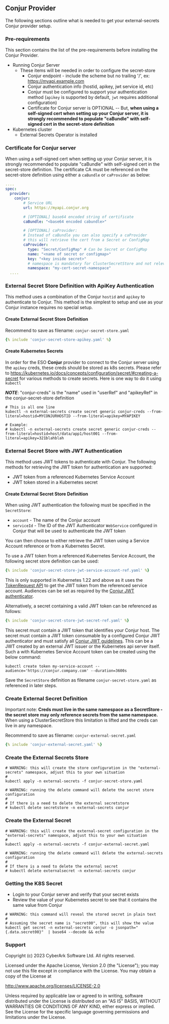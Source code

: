 ## Conjur Provider

The following sections outline what is needed to get your external-secrets Conjur provider setup.

### Pre-requirements

This section contains the list of the pre-requirements before installing the Conjur Provider.

*   Running Conjur Server
    -   These items will be needed in order to configure the secret-store
        +   Conjur endpoint - include the scheme but no trailing '/', ex: https://myapi.example.com
        +   Conjur authentication info (hostid, apikey, jwt service id, etc)
        +   Conjur must be configured to support your authentication method (`apikey` is supported by default, `jwt` requires additional configuration)
        +   Certificate for Conjur server is OPTIONAL -- But, **when using a self-signed cert when setting up your Conjur server, it is strongly recommended to populate "caBundle" with self-signed cert in the secret-store definition**
*   Kubernetes cluster
    -   External Secrets Operator is installed

### Certificate for Conjur server

When using a self-signed cert when setting up your Conjur server, it is strongly recommended to populate "caBundle" with self-signed cert in the secret-store definition. The certificate CA must be referenced on the secret-store definition using either a `caBundle` or `caProvider` as below:

```yaml
....
spec:
  provider:
    conjur:
        # Service URL
        url: https://myapi.conjur.org

        # [OPTIONAL] base64 encoded string of certificate
        caBundle: "<base64 encoded cabundle>"

        # [OPTIONAL] caProvider:
        # Instead of caBundle you can also specify a caProvider
        # this will retrieve the cert from a Secret or ConfigMap
        caProvider:
          type: "Secret/ConfigMap" # Can be Secret or ConfigMap
          name: "<name of secret or configmap>"
          key: "<key inside secret>"
          # namespace is mandatory for ClusterSecretStore and not relevant for SecretStore
          namespace: "my-cert-secret-namespace"
  ....
```

### External Secret Store Definition with ApiKey Authentication
This method uses a combination of the Conjur `hostid` and `apikey` to authenticate to Conjur. This method is the simplest to setup and use as your Conjur instance requires no special setup.

#### Create External Secret Store Definition
Recommend to save as filename: `conjur-secret-store.yaml`

```yaml
{% include 'conjur-secret-store-apikey.yaml' %}
```

#### Create Kubernetes Secrets
In order for the ESO **Conjur** provider to connect to the Conjur server using the `apikey` creds, these creds should be stored as k8s secrets.  Please refer to <https://kubernetes.io/docs/concepts/configuration/secret/#creating-a-secret> for various methods to create secrets.  Here is one way to do it using `kubectl`

***NOTE***: "conjur-creds" is the "name" used in "userRef" and "apikeyRef" in the conjur-secret-store definition

```shell
# This is all one line
kubectl -n external-secrets create secret generic conjur-creds --from-literal=hostid=MYCONJURHOSTID --from-literal=apikey=MYAPIKEY

# Example:
# kubectl -n external-secrets create secret generic conjur-creds --from-literal=hostid=host/data/app1/host001 --from-literal=apikey=321blahblah
```

### External Secret Store with JWT Authentication
This method uses JWT tokens to authenticate with Conjur. The following methods for retrieving the JWT token for authentication are supported:

-  JWT token from a referenced Kubernetes Service Account
-  JWT token stored in a Kubernetes secret

#### Create External Secret Store Definition

When using JWT authentication the following must be specified in the `SecretStore`:

- `account` -  The name of the Conjur account
- `serviceId` - The ID of the JWT Authenticator `WebService` configured in Conjur that will be used to authenticate the JWT token

You can then choose to either retrieve the JWT token using a Service Account reference or from a Kubernetes Secret.

To use a JWT token from a referenced Kubernetes Service Account, the following secret store definition can be used:

```yaml
{% include 'conjur-secret-store-jwt-service-account-ref.yaml' %}
```

This is only supported in Kubernetes 1.22 and above as it uses the [TokenRequest API](https://kubernetes.io/docs/reference/kubernetes-api/authentication-resources/token-request-v1/) to get the JWT token from the referenced service account. Audiences can be set as required by the [Conjur JWT authenticator](https://docs.conjur.org/Latest/en/Content/Integrations/k8s-ocp/k8s-jwt-authn.htm).

Alternatively, a secret containing a valid JWT token can be referenced as follows:

```yaml
{% include 'conjur-secret-store-jwt-secret-ref.yaml' %}
```

This secret must contain a JWT token that identifies your Conjur host. The secret must contain a JWT token consumable by a configured Conjur JWT authenticator and must satisfy all [Conjur JWT guidelines](https://docs.conjur.org/Latest/en/Content/Operations/Services/cjr-authn-jwt-guidelines.htm#Best). This can be a JWT created by an external JWT issuer or the Kubernetes api server itself. Such a with Kubernetes Service Account token can be created using the below command:

```shell
kubectl create token my-service-account --audience='https://conjur.company.com' --duration=3600s
```

Save the `SecretStore` definition as filename `conjur-secret-store.yaml` as referenced in later steps.

### Create External Secret Definition

Important note: **Creds must live in the same namespace as a SecretStore  - the secret store may only reference secrets from the same namespace.**  When using a ClusterSecretStore this limitation is lifted and the creds can live in any namespace.

Recommend to save as filename: `conjur-external-secret.yaml`

```yaml
{% include 'conjur-external-secret.yaml' %}
```

### Create the External Secrets Store

```shell
# WARNING: this will create the store configuration in the "external-secrets" namespace, adjust this to your own situation
#
kubectl apply -n external-secrets -f conjur-secret-store.yaml

# WARNING: running the delete command will delete the secret store configuration
#
# If there is a need to delete the external secretstore
# kubectl delete secretstore -n external-secrets conjur
```

### Create the External Secret

```shell
# WARNING: this will create the external-secret configuration in the "external-secrets" namespace, adjust this to your own situation
#
kubectl apply -n external-secrets -f conjur-external-secret.yaml

# WARNING: running the delete command will delete the external-secrets configuration
#
# If there is a need to delete the external secret
# kubectl delete externalsecret -n external-secrets conjur
```

### Getting the K8S Secret

* Login to your Conjur server and verify that your secret exists
* Review the value of your Kubernetes secret to see that it contains the same value from Conjur

```shell
# WARNING: this command will reveal the stored secret in plain text
#
# Assuming the secret name is "secret00", this will show the value
kubectl get secret -n external-secrets conjur -o jsonpath="{.data.secret00}"  | base64 --decode && echo
```

### Support

Copyright (c) 2023 CyberArk Software Ltd. All rights reserved.

Licensed under the Apache License, Version 2.0 (the "License");
you may not use this file except in compliance with the License.
You may obtain a copy of the License at

<http://www.apache.org/licenses/LICENSE-2.0>

Unless required by applicable law or agreed to in writing, software
distributed under the License is distributed on an "AS IS" BASIS,
WITHOUT WARRANTIES OR CONDITIONS OF ANY KIND, either express or implied.
See the License for the specific language governing permissions and
limitations under the License.
